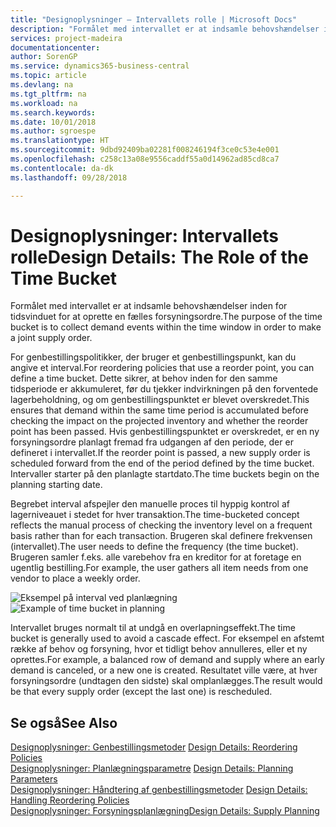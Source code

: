 ```yaml
---
title: "Designoplysninger – Intervallets rolle | Microsoft Docs"
description: "Formålet med intervallet er at indsamle behovshændelser inden for tidsvinduet for at oprette en fælles forsyningsordre."
services: project-madeira
documentationcenter: 
author: SorenGP
ms.service: dynamics365-business-central
ms.topic: article
ms.devlang: na
ms.tgt_pltfrm: na
ms.workload: na
ms.search.keywords: 
ms.date: 10/01/2018
ms.author: sgroespe
ms.translationtype: HT
ms.sourcegitcommit: 9dbd92409ba02281f008246194f3ce0c53e4e001
ms.openlocfilehash: c258c13a08e9556caddf55a0d14962ad85cd8ca7
ms.contentlocale: da-dk
ms.lasthandoff: 09/28/2018

---
```

# <a name="design-details-the-role-of-the-time-bucket"></a><span data-ttu-id="b6ff1-103">Designoplysninger: Intervallets rolle</span><span class="sxs-lookup"><span data-stu-id="b6ff1-103">Design Details: The Role of the Time Bucket</span></span>
<span data-ttu-id="b6ff1-104">Formålet med intervallet er at indsamle behovshændelser inden for tidsvinduet for at oprette en fælles forsyningsordre.</span><span class="sxs-lookup"><span data-stu-id="b6ff1-104">The purpose of the time bucket is to collect demand events within the time window in order to make a joint supply order.</span></span>  

 <span data-ttu-id="b6ff1-105">For genbestillingspolitikker, der bruger et genbestillingspunkt, kan du angive et interval.</span><span class="sxs-lookup"><span data-stu-id="b6ff1-105">For reordering policies that use a reorder point, you can define a time bucket.</span></span> <span data-ttu-id="b6ff1-106">Dette sikrer, at behov inden for den samme tidsperiode er akkumuleret, før du tjekker indvirkningen på den forventede lagerbeholdning, og om genbestillingspunktet er blevet overskredet.</span><span class="sxs-lookup"><span data-stu-id="b6ff1-106">This ensures that demand within the same time period is accumulated before checking the impact on the projected inventory and whether the reorder point has been passed.</span></span> <span data-ttu-id="b6ff1-107">Hvis genbestillingspunktet er overskredet, er en ny forsyningsordre planlagt fremad fra udgangen af den periode, der er defineret i intervallet.</span><span class="sxs-lookup"><span data-stu-id="b6ff1-107">If the reorder point is passed, a new supply order is scheduled forward from the end of the period defined by the time bucket.</span></span> <span data-ttu-id="b6ff1-108">Intervaller starter på den planlagte startdato.</span><span class="sxs-lookup"><span data-stu-id="b6ff1-108">The time buckets begin on the planning starting date.</span></span>  

 <span data-ttu-id="b6ff1-109">Begrebet interval afspejler den manuelle proces til hyppig kontrol af lagerniveauet i stedet for hver transaktion.</span><span class="sxs-lookup"><span data-stu-id="b6ff1-109">The time-bucketed concept reflects the manual process of checking the inventory level on a frequent basis rather than for each transaction.</span></span> <span data-ttu-id="b6ff1-110">Brugeren skal definere frekvensen (intervallet).</span><span class="sxs-lookup"><span data-stu-id="b6ff1-110">The user needs to define the frequency (the time bucket).</span></span> <span data-ttu-id="b6ff1-111">Brugeren samler f.eks. alle varebehov fra en kreditor for at foretage en ugentlig bestilling.</span><span class="sxs-lookup"><span data-stu-id="b6ff1-111">For example, the user gathers all item needs from one vendor to place a weekly order.</span></span>  

 <span data-ttu-id="b6ff1-112">![Eksempel på interval ved planlægning](media/nav_app_supply_planning_2_reorder_cycle.png "Eksempel på interval ved planlægning")</span><span class="sxs-lookup"><span data-stu-id="b6ff1-112">![Example of time bucket in planning](media/nav_app_supply_planning_2_reorder_cycle.png "Example of time bucket in planning")</span></span>  

 <span data-ttu-id="b6ff1-113">Intervallet bruges normalt til at undgå en overlapningseffekt.</span><span class="sxs-lookup"><span data-stu-id="b6ff1-113">The time bucket is generally used to avoid a cascade effect.</span></span> <span data-ttu-id="b6ff1-114">For eksempel en afstemt række af behov og forsyning, hvor et tidligt behov annulleres, eller et ny oprettes.</span><span class="sxs-lookup"><span data-stu-id="b6ff1-114">For example, a balanced row of demand and supply where an early demand is canceled, or a new one is created.</span></span> <span data-ttu-id="b6ff1-115">Resultatet ville være, at hver forsyningsordre (undtagen den sidste) skal omplanlægges.</span><span class="sxs-lookup"><span data-stu-id="b6ff1-115">The result would be that every supply order (except the last one) is rescheduled.</span></span>  

## <a name="see-also"></a><span data-ttu-id="b6ff1-116">Se også</span><span class="sxs-lookup"><span data-stu-id="b6ff1-116">See Also</span></span>  
 <span data-ttu-id="b6ff1-117">[Designoplysninger: Genbestillingsmetoder](design-details-reordering-policies.md) </span><span class="sxs-lookup"><span data-stu-id="b6ff1-117">[Design Details: Reordering Policies](design-details-reordering-policies.md) </span></span>  
 <span data-ttu-id="b6ff1-118">[Designoplysninger: Planlægningsparametre](design-details-planning-parameters.md) </span><span class="sxs-lookup"><span data-stu-id="b6ff1-118">[Design Details: Planning Parameters](design-details-planning-parameters.md) </span></span>  
 <span data-ttu-id="b6ff1-119">[Designoplysninger: Håndtering af genbestillingsmetoder](design-details-handling-reordering-policies.md) </span><span class="sxs-lookup"><span data-stu-id="b6ff1-119">[Design Details: Handling Reordering Policies](design-details-handling-reordering-policies.md) </span></span>  
 [<span data-ttu-id="b6ff1-120">Designoplysninger: Forsyningsplanlægning</span><span class="sxs-lookup"><span data-stu-id="b6ff1-120">Design Details: Supply Planning</span></span>](design-details-supply-planning.md)

